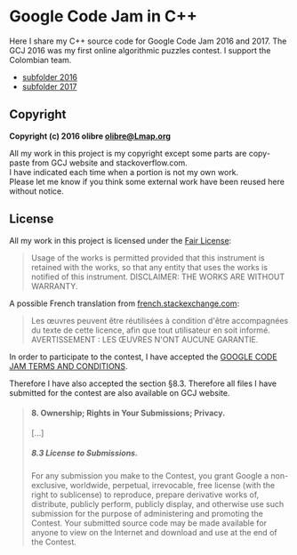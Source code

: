 Google Code Jam in C++
======================

Here I share my C++ source code for Google Code Jam 2016 and 2017.
The GCJ 2016 was my first online algorithmic puzzles contest.
I support the Colombian team.

* [subfolder 2016](2016)
* [subfolder 2017](2017)


Copyright
---------

**Copyright (c) 2016 olibre <olibre@Lmap.org>**

All my work in this project is my copyright except 
some parts are copy-paste from GCJ website and stackoverflow.com.  
I have indicated each time when a portion is not my own work.  
Please let me know if you think some external work have been reused here without notice. 


License
-------

All my work in this project is licensed under the [Fair License](https://en.wikipedia.org/wiki/Fair_License):

> Usage of the works is permitted provided
> that this instrument is retained with the works,
> so that any entity that uses the works
> is notified of this instrument.
> DISCLAIMER: THE WORKS ARE WITHOUT WARRANTY.

A possible French translation from [french.stackexchange.com](http://french.stackexchange.com/questions/7034):

> Les œuvres peuvent être réutilisées
> à condition d'être accompagnées du texte de cette licence,
> afin que tout utilisateur en soit informé.
> AVERTISSEMENT : LES ŒUVRES N'ONT AUCUNE GARANTIE.

In order to participate to the contest,
I have accepted the [GOOGLE CODE JAM TERMS AND CONDITIONS](https://code.google.com/codejam/terms.html).

Therefore I have also accepted the section §8.3.
Therefore all files I have submitted for the contest are also available on GCJ website.

> #### 8. Ownership; Rights in Your Submissions; Privacy.
> [...]
> ##### 8.3 License to Submissions.
> For any submission you make to the Contest,
> you grant Google a non-exclusive, worldwide, perpetual, irrevocable,
> free license (with the right to sublicense) to reproduce,
> prepare derivative works of, distribute, publicly perform,
> publicly display, and otherwise use such submission for the purpose
> of administering and promoting the Contest.
> Your submitted source code may be made available for anyone
> to view on the Internet and download and use at the end of the Contest.
